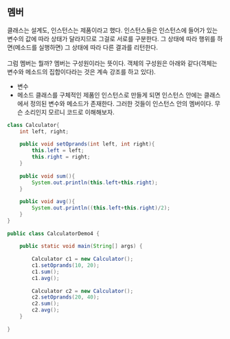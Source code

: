 ## 멤버
클래스는 설계도, 인스턴스는 제품이라고 했다. 인스턴스들은 인스턴스에 들어가 있는 변수의 값에 따라 상태가 달라지므로 그걸로 서로를 구분한다. 
그 상태에 따라 행위를 하면(메소드를 실행하면) 그 상태에 따라 다른 결과를 리턴한다.<br><br>
그럼 멤버는 뭘까? 멤버는 구성원이라는 뜻이다. 객체의 구성원은 아래와 같다(객체는 변수와 메소드의 집합이다라는 것은 계속 강조를 하고 있다).
* 변수
* 메소드
클래스를 구체적인 제품인 인스턴스로 만들게 되면 인스턴스 안에는 클래스에서 정의된 변수와 메소드가 존재한다. 그러한 것들이 인스턴스 안의 멤버이다.
무슨 소리인지 모르니 코드로 이해해보자.
```java
class Calculator{
    int left, right;
      
    public void setOprands(int left, int right){
        this.left = left;
        this.right = right;
    }
      
    public void sum(){
        System.out.println(this.left+this.right);
    }
      
    public void avg(){
        System.out.println((this.left+this.right)/2);
    }
}
  
public class CalculatorDemo4 {
      
    public static void main(String[] args) {
          
        Calculator c1 = new Calculator();
        c1.setOprands(10, 20);
        c1.sum();       
        c1.avg();       
          
        Calculator c2 = new Calculator();
        c2.setOprands(20, 40);
        c2.sum();       
        c2.avg();
    }
  
}
```
